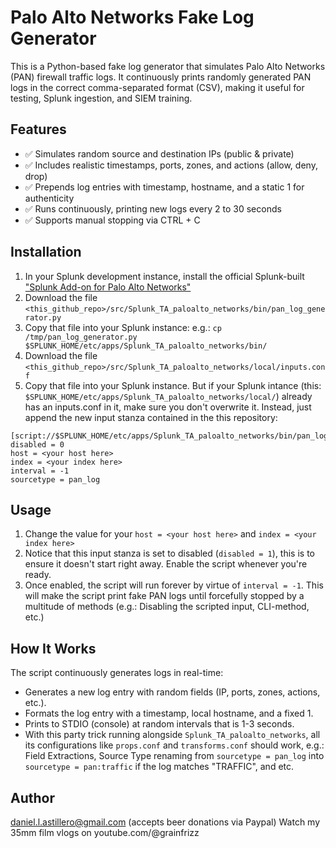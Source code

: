 # Palo Alto Networks Fake Log Generator

This is a Python-based fake log generator that simulates Palo Alto Networks (PAN) firewall traffic logs. It continuously prints randomly generated PAN logs in the correct comma-separated format (CSV), making it useful for testing, Splunk ingestion, and SIEM training.

## Features
- ✅ Simulates random source and destination IPs (public & private)
- ✅ Includes realistic timestamps, ports, zones, and actions (allow, deny, drop)
- ✅ Prepends log entries with timestamp, hostname, and a static 1 for authenticity
- ✅ Runs continuously, printing new logs every 2 to 30 seconds
- ✅ Supports manual stopping via CTRL + C

## Installation

1. In your Splunk development instance, install the official Splunk-built ["Splunk Add-on for Palo Alto Networks"](https://splunkbase.splunk.com/app/7523)
2. Download the file `<this_github_repo>/src/Splunk_TA_paloalto_networks/bin/pan_log_generator.py`
3. Copy that file into your Splunk instance: e.g.: `cp /tmp/pan_log_generator.py $SPLUNK_HOME/etc/apps/Splunk_TA_paloalto_networks/bin/`
4. Download the file `<this_github_repo>/src/Splunk_TA_paloalto_networks/local/inputs.conf`
4. Copy that file into your Splunk instance. But if your Splunk intance (this: `$SPLUNK_HOME/etc/apps/Splunk_TA_paloalto_networks/local/`) already has an inputs.conf in it, make sure you don't overwrite it. Instead, just append the new input stanza contained in the this repository:

```
[script://$SPLUNK_HOME/etc/apps/Splunk_TA_paloalto_networks/bin/pan_log_generator.py]
disabled = 0
host = <your host here>
index = <your index here>
interval = -1
sourcetype = pan_log
```

## Usage 
1. Change the value for your `host = <your host here>` and `index = <your index here>`
2. Notice that this input stanza is set to disabled (`disabled = 1`), this is to ensure it doesn't start right away. Enable the script whenever you're ready.
3. Once enabled, the script will run forever by virtue of `interval = -1`. This will make the script print fake PAN logs until forcefully stopped by a multitude of methods (e.g.: Disabling the scripted input, CLI-method, etc.)


## How It Works

The script continuously generates logs in real-time:

- Generates a new log entry with random fields (IP, ports, zones, actions, etc.).
- Formats the log entry with a timestamp, local hostname, and a fixed 1.
- Prints to STDIO (console) at random intervals that is 1-3 seconds.
- With this party trick running alongside `Splunk_TA_paloalto_networks`, all its configurations like `props.conf` and `transforms.conf` should work, e.g.: Field Extractions, Source Type renaming from `sourcetype = pan_log` into `sourcetype = pan:traffic` if the log matches "TRAFFIC", and etc.


## Author
daniel.l.astillero@gmail.com (accepts beer donations via Paypal)
Watch my 35mm film vlogs on youtube.com/@grainfrizz